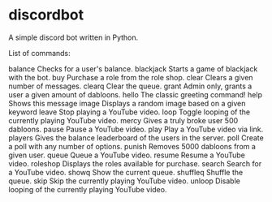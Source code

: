 # discordbot
A simple discord bot written in Python.

List of commands:

  balance   Checks for a user's balance.
  blackjack Starts a game of blackjack with the bot.
  buy       Purchase a role from the role shop.
  clear     Clears a given number of messages.
  clearq    Clear the queue.
  grant     Admin only, grants a user a given amount of dabloons.
  hello     The classic greeting command!
  help      Shows this message
  image     Displays a random image based on a given keyword
  leave     Stop playing a YouTube video.
  loop      Toggle looping of the currently playing YouTube video.
  mercy     Gives a truly broke user 500 dabloons.
  pause     Pause a YouTube video.
  play      Play a YouTube video via link.
  players   Gives the balance leaderboard of the users in the server.
  poll      Create a poll with any number of options.
  punish    Removes 5000 dabloons from a given user.
  queue     Queue a YouTube video.
  resume    Resume a YouTube video.
  roleshop  Displays the roles available for purchase.
  search    Search for a YouTube video.
  showq     Show the current queue.
  shuffleq  Shuffle the queue.
  skip      Skip the currently playing YouTube video.
  unloop    Disable looping of the currently playing YouTube video.
